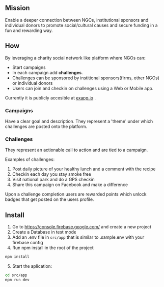 ## Mission

Enable a deeper connection between NGOs, institutional sponsors and individual donors to promote social/cultural causes and secure funding in a fun and rewarding way.

## How

By leveraging a charity social network like platform where NGOs can:

- Start campaigns
- In each campaign add **challenges**.
- Challenges can be sponsored by institional sponsors(firms, other NGOs) or individual donors
- Users can join and checkin on challenges using a Web or Mobile app.

Currently it is publicly accesible at [exapp.io](exapp.io) .

### Campaigns

Have a clear goal and description. They represent a 'theme' under which challenges are posted onto the platform.

### Challenges

They represent an actionable call to action and are tied to a campaign.

Examples of challenges:

1.  Post daily picture of your healthy lunch and a comment with the recipe
2.  Checkin each day you stay smoke free
3.  Visit national park and do a GPS checkin
4.  Share this campaign on Facebook and make a difference

Upon a challenge completion users are rewarded points which unlock badges that get posted on the users profile.

## Install

1.  Go to https://console.firebase.google.com/ and create a new project
2.  Create a Database in test mode
3.  Add an .env file in `src/app` that is similar to .sample.env with your firebase config
4.  Run npm install in the root of the project

```sh
npm install
```

5.  Start the aplication:

```sh
cd src/app
npm run dev
```
